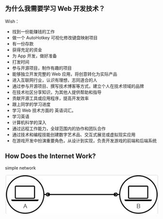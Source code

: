 ## 为什么我需要学习 Web 开发技术？

Wish：

- 找到一份能赚钱的工作
- 做一个 AutoHotkey 可视化修改键盘映射项目
- 有一份存款
- 获得充足的资金
- 为 App 开发，做好准备
- 打发时间
- 参与开源项目，制作有趣的项目
- 能够独立开发完整的 Web 应用，将创意转化为实际产品
- 进入互联网行业，认识有理想，志同道合的人
- 通过参与开源项目、撰写技术博客等方式，建立个人在技术领域的品牌
- 在技术社区分享知识，为其他人提供帮助和指导
- 贡献开源工具或应用程序，提高开发效率
- 跟上同学的学习进度
- 学习 Web 技术方面的 英语词汇。
- 学习英语
- 计算机科学的深入
- 通过远程工作能力，全球范围内的协作和团队合作
- 通过技术和编程技能创建数字艺术品、交互式展览或虚拟现实应用
- 在游戏开发中扮演重要角色，从设计到实现，负责开发游戏的前端和后端系统

## How Does the Internet Work?

simple network

![](../../../附件/Pasted%20image%2020231201180608.png)
